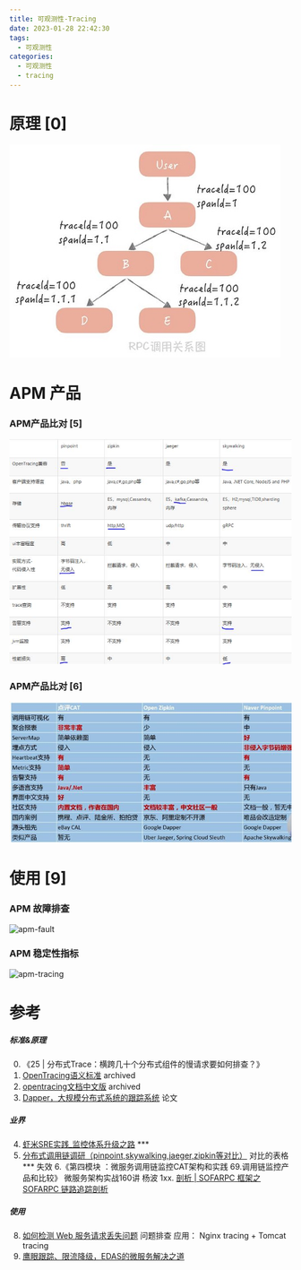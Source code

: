 ```yaml
---
title: 可观测性-Tracing
date: 2023-01-28 22:42:30
tags:
  - 可观测性
categories:
  - 可观测性
  - tracing
---
```


<p></p>
<!-- more -->



# 原理 [0]
![tracing.JPG](./images/tracing.JPG)

#  APM 产品
### APM产品比对 [5]
![apm1.JPG](./images/apm1.JPG)

### APM产品比对 [6]
![apm.JPG](./images/apm.JPG)

# 使用 [9]
###   APM 故障排查
   ![apm-fault](https://user-images.githubusercontent.com/5608425/66256533-43942f00-e7c1-11e9-8fe8-80565025c792.png)
      
###    APM 稳定性指标
   ![apm-tracing](https://user-images.githubusercontent.com/5608425/66256535-4727b600-e7c1-11e9-82c9-cd2222fce9bb.png)


# 参考
##### 标准&原理
0. 《25 | 分布式Trace：横跨几十个分布式组件的慢请求要如何排查？》
1. [OpenTracing语义标准](https://github.com/opentracing-contrib/opentracing-specification-zh/blob/master/specification.md)  archived
2. [opentracing文档中文版](https://wu-sheng.gitbooks.io/opentracing-io/content/pages/spec.html) archived
3. [Dapper，大规模分布式系统的跟踪系统](http://bigbully.github.io/Dapper-translation/)  论文


##### 业界
4. [虾米SRE实践_监控体系升级之路](https://github.com/StabilityMan/StabilityGuide/blob/master/docs/processing/monitor/%E8%99%BE%E7%B1%B3SRE%E5%AE%9E%E8%B7%B5_%E7%9B%91%E6%8E%A7%E4%BD%93%E7%B3%BB%E5%8D%87%E7%BA%A7%E4%B9%8B%E8%B7%AF.md) ***
5. [分布式调用链调研（pinpoint,skywalking,jaeger,zipkin等对比）](https://my.oschina.net/u/3770892/blog/3005395)  对比的表格 *** 失效
6.《第四模块 ：微服务调用链监控CAT架构和实践 69.调用链监控产品和比较》 微服务架构实战160讲  杨波
1xx. [剖析 | SOFARPC 框架之 SOFARPC 链路追踪剖析](https://www.sofastack.tech/blog/sofa-rpc-link-tracking/) 

##### 使用
8. [如何检测 Web 服务请求丢失问题](https://mp.weixin.qq.com/s/QA_BTF1D3GJJ7_nYQ6oAzQ) 问题排查 应用： Nginx tracing + Tomcat tracing
9. [鹰眼跟踪、限流降级，EDAS的微服务解决之道](https://yq.aliyun.com/articles/60994?spm=5176.100239.blogcont61320.29.6SwFH6)









